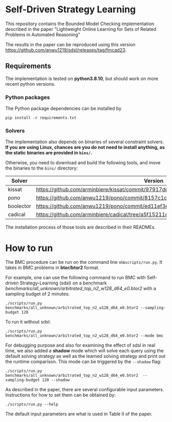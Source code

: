 # Self-Driven Strategy Learning

This repository contains the Bounded Model Checking implementation described in the paper "Lightweight Online Learning for Sets of Related 
Problems in Automated Reasoning"

The results in the paper can be reproduced using this version https://github.com/anwu1219/sdsl/releases/tag/fmcad23.

## Requirements

The implementation is tested on **python3.8.10**, 
but should work on more recent python versions.

### Python packages
The Python package dependencies can be installed by

``pip install -r requirements.txt``

### Solvers

The implementation also depends on binaries of several constraint solvers. 
**If you are using Linux, chances are you do not need to install anything, 
as the static binaries are provided in ``bins/``.**

Otherwise, you need to download and build the following tools, and move
the binaries to the ``bins/`` directory:

| Solver | Version |
| ------ | ------- |
| kissat | https://github.com/arminbiere/kissat/commit/97917ddf2b12adc6f63c7b2a5a403a1ee7d81836 |
| pono | https://github.com/anwu1219/pono/commit/8157c1cd79cbdbfca59a65011e1a61b61c79a9f8 |
| boolector | https://github.com/anwu1219/pono/commit/ed11ef3ebcffd4966e231be82ea0c7d8da77df2b |
| cadical | https://github.com/arminbiere/cadical/tree/a5f15211db36c3956764e18194dd5bd63bf3b5e6 |

The installation process of those tools are described in their READMEs.

# How to run

The BMC procedure can be run on the command line via``scripts/run.py``. It takes in
BMC problems in **btor/btor2** format.

For example, one can use the following command
to run BMC with Self-driven Strategy-Learning (sdsl) on a benchmark
*benchmarks/all_unknown/arbitrated_top_n2_w128_d64_e0.btor2* with a sampling budget of 2 minutes:

``./scripts/run.py benchmarks/all_unknown/arbitrated_top_n2_w128_d64_e0.btor2 --sampling-budget 120``

To run it without sdsl:

``./scripts/run.py benchmarks/all_unknown/arbitrated_top_n2_w128_d64_e0.btor2 --mode bmc``

For debugging purpose and also for examining the effect of sdsl in real time, we also added a **shadow** mode which 
will solve each query using the default solving strategy as well as the learned solving strategy and print out
the runtime comparison. This mode can be triggered by the ``--shadow`` flag:

``./scripts/run.py benchmarks/all_unknown/arbitrated_top_n2_w128_d64_e0.btor2  --sampling-budget 120 --shadow``

As described in the paper, there are several configurable input parameters.
Instructions for how to set them can be obtained by:

``./scripts/run.py --help``

The default input parameters are what is used in Table II of the paper. 
